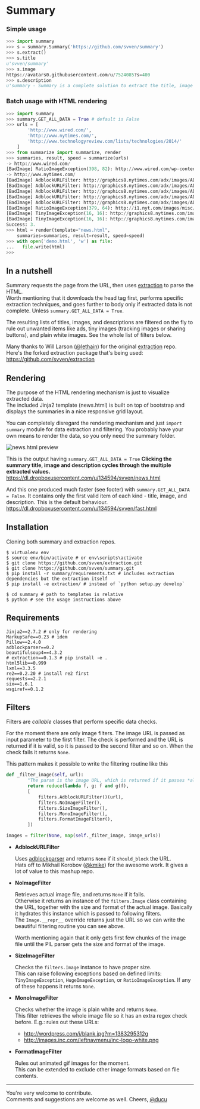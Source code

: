 Summary
=======

### Simple usage

```python
>>> import summary
>>> s = summary.Summary('https://github.com/svven/summary')
>>> s.extract()
>>> s.title
u'svven/summary'
>>> s.image
https://avatars0.githubusercontent.com/u/7524085?s=400
>>> s.description
u'summary - Summary is a complete solution to extract the title, image and description from any URL.'
```

### Batch usage with HTML rendering

```python    
>>> import summary
>>> summary.GET_ALL_DATA = True # default is False
>>> urls = [
        'http://www.wired.com/',
        'http://www.nytimes.com/', 
        'http://www.technologyreview.com/lists/technologies/2014/'
    ]
>>> from summarize import summarize, render
>>> summaries, result, speed = summarize(urls)
-> http://www.wired.com/
[BadImage] RatioImageException(398, 82): http://www.wired.com/wp-content/vendor/condenast/pangea/themes/wired/assets/images/wired_logo.gif
-> http://www.nytimes.com/
[BadImage] AdblockURLFilter: http://graphics8.nytimes.com/adx/images/ADS/37/33/ad.373366/bar1-3panel-nyt.png
[BadImage] AdblockURLFilter: http://graphics8.nytimes.com/adx/images/ADS/37/33/ad.373366/bar1-3panel-nytcom.png
[BadImage] AdblockURLFilter: http://graphics8.nytimes.com/adx/images/ADS/37/33/ad.373366/bar1-4panel-opinion.png
[BadImage] AdblockURLFilter: http://graphics8.nytimes.com/adx/images/ADS/37/51/ad.375173/CRS-1572_nytpinion_EARS_L_184x90_CP2.gif
[BadImage] AdblockURLFilter: http://graphics8.nytimes.com/adx/images/ADS/37/51/ad.375174/CRS-1572_nytpinion_EARS_R_184x90_ER1.gif
[BadImage] RatioImageException(379, 64): http://i1.nyt.com/images/misc/nytlogo379x64.gif
[BadImage] TinyImageException(16, 16): http://graphics8.nytimes.com/images/article/functions/facebook.gif
[BadImage] TinyImageException(16, 16): http://graphics8.nytimes.com/images/article/functions/twitter.gif-> http://www.technologyreview.com/lists/technologies/2014/
Success: 3.
>>> html = render(template="news.html",
    summaries=summaries, result=result, speed=speed)
>>> with open('demo.html', 'w') as file:
...   file.write(html)
>>> 
```

In a nutshell
-------------

Summary requests the page from the URL, then uses [extraction](https://github.com/svven/extraction) to parse the HTML.<br />
Worth mentioning that it downloads the head tag first, performs specific extraction techniques, and goes further to body only if extracted data is not complete. Unless ```summary.GET_ALL_DATA = True```.

The resulting lists of titles, images, and descriptions are filtered on the fly to rule out unwanted items like ads, tiny images (tracking images or sharing buttons), and plain white images. See the whole list of filters below.

Many thanks to Will Larson ([@lethain](https://github.com/lethain)) for the original [extraction](https://github.com/lethain/extraction) repo.<br />
Here's the forked extraction package that's being used: https://github.com/svven/extraction


Rendering
---------

The purpose of the HTML rendering mechanism is just to visualize extracted data.<br /> 
The included Jinja2 template (news.html) is built on top of bootstrap and displays the summaries in a nice responsive grid layout. 

You can completely disregard the rendering mechanism and just `import summary` module for data extraction and filtering. You probably have your own means to render the data, so you only need the summary folder.


![news.html preview](https://dl.dropboxusercontent.com/u/134594/Svven/news.png)


This is the output having `summary.GET_ALL_DATA = True`
**Clicking the summary title, image and description cycles through the multiple 
extracted values.**
https://dl.dropboxusercontent.com/u/134594/svven/news.html

And this one produced much faster (see footer) with `summary.GET_ALL_DATA = False`. It contains only the first valid item of each kind - title, image, and description. This is the default behaviour.
https://dl.dropboxusercontent.com/u/134594/svven/fast.html

Installation
------------

Cloning both summary and extraction repos.

    $ virtualenv env
    $ source env/bin/activate # or env\scripts\activate
    $ git clone https://github.com/svven/extraction.git
    $ git clone https://github.com/svven/summary.git
    $ pip install -r summary/requirements.txt # includes extraction dependencies but the extraction itself
    $ pip install -e extraction/ # instead of `python setup.py develop`
    
    $ cd summary # path to templates is relative
    $ python # see the usage instructions above

Requirements
------------

    Jinja2==2.7.2 # only for rendering
    MarkupSafe==0.23 # idem
    Pillow==2.4.0
    adblockparser==0.2
    beautifulsoup4==4.3.2
    # extraction==0.1.3 # pip install -e .
    html5lib==0.999
    lxml==3.3.5
    re2==0.2.20 # install re2 first
    requests==2.2.1
    six==1.6.1
    wsgiref==0.1.2

Filters
-------

Filters are _callable_ classes that perform specific data checks.

For the moment there are only image filters. The image URL is passed as input parameter to the first filter. The check is performed and the URL is returned if it is valid, so it is passed to the second filter and so on. When the check fails it returns `None`.

This pattern makes it possible to write the filtering routine like this

```python
def _filter_image(self, url):
		"The param is the image URL, which is returned if it passes *all* the filters."
		return reduce(lambda f, g: f and g(f), 
		[
			filters.AdblockURLFilter()(url),
			filters.NoImageFilter(),
			filters.SizeImageFilter(),
			filters.MonoImageFilter(),
			filters.FormatImageFilter(),
		])

images = filter(None, map(self._filter_image, image_urls))
```

* **AdblockURLFilter**

  Uses [adblockparser](https://github.com/scrapinghub/adblockparser) and returns `None` if it `should_block` the URL.<br />
  Hats off to Mikhail Korobov ([@kmike](https://github.com/kmike)) for the awesome work. It gives a lot of value to this mashup repo.

* **NoImageFilter**

  Retrieves actual image file, and returns `None` if it fails.<br />
  Otherwise it returns an instance of the `filters.Image` class containing the URL, together with the size and format of the actual image. Basically it hydrates this instance which is passed to following filters.<br />
  The `Image.__repr__` override returns just the URL so we can write the beautiful filtering routine you can see above.
  
  Worth mentioning again that it only gets first few chunks of the image file until the PIL parser gets the size and format of the image.

* **SizeImageFilter**

  Checks the `filters.Image` instance to have proper size.<br />
  This can raise following exceptions based on defined limits: `TinyImageException`, `HugeImageException`, or `RatioImageException`. If any of these happens it returns `None`.

* **MonoImageFilter**

  Checks whether the image is plain white and returns `None`.<br />
  This filter retrieves the whole image file so it has an extra regex check before. E.g.: rules out these URLs:
    - http://wordpress.com/i/blank.jpg?m=1383295312g
    - http://images.inc.com/leftnavmenu/inc-logo-white.png

* **FormatImageFilter**

  Rules out animated gif images for the moment.<br />
  This can be extended to exclude other image formats based on file contents.


***
You're very welcome to contribute. <br />
Comments and suggestions are welcome as well. Cheers,
[@ducu](http://twitter.com/ducu)

